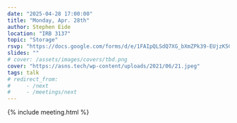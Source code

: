 ```yaml
---
date: "2025-04-28 17:00:00"
title: "Monday, Apr. 28th"
author: Stephen Eide
location: "IRB 3137"
topic: "Storage"
rsvp: "https://docs.google.com/forms/d/e/1FAIpQLSdQ7XG_bXmZPk39-EUjzK5GuAG8lgy72d89NvM4O_2li0YxPA/viewform?embedded=true"
slides: ""
# cover: /assets/images/covers/tbd.png
cover: "https://asns.tech/wp-content/uploads/2021/06/21.jpeg"
tags: talk
# redirect_from:
#     - /next
#     - /meetings/next
---
```


{% include meeting.html %}

